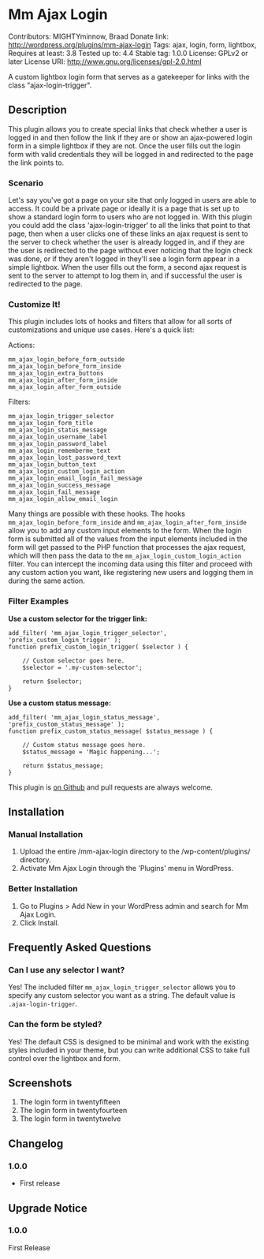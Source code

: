 # Mm Ajax Login #
Contributors:      MIGHTYminnow, Braad
Donate link:       http://wordpress.org/plugins/mm-ajax-login
Tags:              ajax, login, form, lightbox,
Requires at least: 3.8
Tested up to:      4.4
Stable tag:        1.0.0
License:           GPLv2 or later
License URI:       http://www.gnu.org/licenses/gpl-2.0.html

A custom lightbox login form that serves as a gatekeeper for links with the class "ajax-login-trigger".

## Description ##

This plugin allows you to create special links that check whether a user is logged in and then follow the link if they are or show an ajax-powered login form in a simple lightbox if they are not. Once the user fills out the login form with valid credentials they will be logged in and redirected to the page the link points to.

### Scenario ###

Let's say you've got a page on your site that only logged in users are able to access. It could be a private page or ideally it is a page that is set up to show a standard login form to users who are not logged in. With this plugin you could add the class 'ajax-login-trigger' to all the links that point to that page, then when a user clicks one of these links an ajax request is sent to the server to check whether the user is already logged in, and if they are the user is redirected to the page without ever noticing that the login check was done, or if they aren't logged in they'll see a login form appear in a simple lightbox. When the user fills out the form, a second ajax request is sent to the server to attempt to log them in, and if successful the user is redirected to the page.

### Customize It! ###

This plugin includes lots of hooks and filters that allow for all sorts of customizations and unique use cases. Here's a quick list:

Actions:

	mm_ajax_login_before_form_outside
	mm_ajax_login_before_form_inside
	mm_ajax_login_extra_buttons
	mm_ajax_login_after_form_inside
	mm_ajax_login_after_form_outside

Filters:

	mm_ajax_login_trigger_selector
	mm_ajax_login_form_title
	mm_ajax_login_status_message
	mm_ajax_login_username_label
	mm_ajax_login_password_label
	mm_ajax_login_rememberme_text
	mm_ajax_login_lost_password_text
	mm_ajax_login_button_text
	mm_ajax_login_custom_login_action
	mm_ajax_login_email_login_fail_message
	mm_ajax_login_success_message
	mm_ajax_login_fail_message
	mm_ajax_login_allow_email_login

Many things are possible with these hooks. The hooks `mm_ajax_login_before_form_inside` and `mm_ajax_login_after_form_inside` allow you to add any custom input elements to the form. When the login form is submitted all of the values from the input elements included in the form will get passed to the PHP function that processes the ajax request, which will then pass the data to the `mm_ajax_login_custom_login_action` filter. You can intercept the incoming data using this filter and proceed with any custom action you want, like registering new users and logging them in during the same action.

### Filter Examples ###

**Use a custom selector for the trigger link:**

	add_filter( 'mm_ajax_login_trigger_selector', 'prefix_custom_login_trigger' );
	function prefix_custom_login_trigger( $selector ) {

		// Custom selector goes here.
		$selector = '.my-custom-selector';

		return $selector;
	}

**Use a custom status message:**

	add_filter( 'mm_ajax_login_status_message', 'prefix_custom_status_message' );
	function prefix_custom_status_message( $status_message ) {

		// Custom status message goes here.
		$status_message = 'Magic happening...';

		return $status_message;
	}

This plugin is [on Github](https://github.com/MIGHTYminnow/mm-ajax-login) and pull requests are always welcome.

## Installation ##

### Manual Installation ###

1. Upload the entire /mm-ajax-login directory to the /wp-content/plugins/ directory.
2. Activate Mm Ajax Login through the 'Plugins' menu in WordPress.

### Better Installation ###

1. Go to Plugins > Add New in your WordPress admin and search for Mm Ajax Login.
2. Click Install.

## Frequently Asked Questions ##

### Can I use any selector I want? ###

Yes! The included filter `mm_ajax_login_trigger_selector` allows you to specify any custom selector you want as a string. The default value is `.ajax-login-trigger`.

### Can the form be styled? ###

Yes! The default CSS is designed to be minimal and work with the existing styles included in your theme, but you can write additional CSS to take full control over the lightbox and form.

## Screenshots ##

1. The login form in twentyfifteen
2. The login form in twentyfourteen
3. The login form in twentytwelve

## Changelog ##

### 1.0.0 ###
* First release

## Upgrade Notice ##

### 1.0.0 ###
First Release
